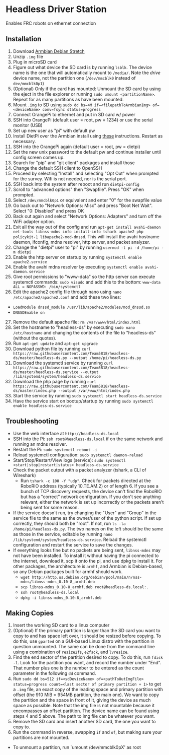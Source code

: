 # Headless Driver Station
Enables FRC robots on ethernet connection

##  Installation
1. Download [Armbian Debian Stretch](https://dl.armbian.com/orangepizero/Debian_stretch_next.7z)
2. Unzip `.img` file
3. Plug in microSD card
4. Figure out what device the SD card is by running `lsblk`. The device name is the one that will automatically mount to `/media/`. Note the *drive* device name, not the partition one (`/dev/mmcblk0` instead of `dev/mmcblk0p1`)
5. (Optional) Only if the card has mounted: Unmount the SD card by using the eject in the file explorer or running `sudo umount <partitionName>`. Repeat for as many partitions as have been mounted.
6. Mount `.img` to SD using `sudo dd bs=4M if=<filepathToArmbianImg> of=<deviceName> conv=fsync status=progress`
7. Connect OrangePi to ethernet and put in SD card w/ power
8. SSH into OrangePi (default user = root, pw = 1234) or use the serial monitor (USB)
9. Set up new user as "pi" with default pw
10. Install DietPi over the Armbian install using [these](https://github.com/MichaIng/DietPi/issues/1285#issue-280771944) instructions. Restart as necessary.
11. SSH into the OrangePi again (default user = root, pw = dietpi)
12. Set the new unix password to the default pw and continue installer until config screen comes up.
13. Search for "pip" and "git client" packages and install those
14. Change the default SSH client to OpenSSH
15. Proceed by selecting "Install" and selecting "Opt Out" when prompted for the survey. Wifi is not needed, nor is the serial port.
16. SSH back into the system after reboot and run `dietpi-config`
17. Scroll to "advanced options" then "Swapfile". Press "OK" when prompted.
18. Select `/dev/mmcblk0p1` or equivalent and enter "0" for the swapfile value
19. Go back out to "Network Options: Misc" and press "Boot Net Wait". Select "0: Disabled" and press OK
20. Back out again and select "Network Options: Adapters" and turn off the WiFi adapter option.
21. Exit all the way out of the config and run `apt-get install avahi-daemon net-tools libnss-mdns info install-info tshark apache2 php policykit-1 libapache2-mod-dnssd`. This will install the avahi hostname daemon, ifconfig, mdns resolver, http server, and packet analyzer.
22. Change the "dietpi" user to "pi" by running `usermod -l pi -d /home/pi -m dietpi`
23. Enable the http server on startup by running `systemctl enable apache2.service`
24. Enable the avahi mdns resolver by executing `systemctl enable avahi-daemon.service`
25. Give root permissions to "www-data" so the http server can execute systemctl commands: `sudo visudo` and add this to the bottom: `www-data ALL = NOPASSWD: /bin/systemctl`
26. Edit the apache2 config file through nano using `nano /etc/apache2/apache2.conf` and add these two lines:
  * `LoadModule dnssd_module /usr/lib/apache2/modules/mod_dnssd.so`
  * `DNSSDEnable on`
27. Remove the default apache file: `rm /var/www/html/index.html`
28. Set the hostname to "headless-ds" by executing `sudo nano /etc/hostname` and changing the contents of the file to "headless-ds" (without the quotes).
29. Run `apt-get update` and `apt-get upgrade`
30. Download python file by running `curl https://raw.githubusercontent.com/Team5818/headless-ds/master/headless-ds.py --output /home/pi/headless-ds.py`
31. Download the systemctl service by running `curl https://raw.githubusercontent.com/Team5818/headless-ds/master/headless-ds.service --output /lib/systemd/system/headless-ds.service`
32. Download the php page by running `curl https://raw.githubusercontent.com/Team5818/headless-ds/master/index.php --output /var/www/html/index.php`
33. Start the service by running `sudo systemctl start headless-ds.service`
34. Have the service start on bootup/startup by running `sudo systemctl enable headless-ds.service`

## Troubleshooting
* Use the web interface at `http://headless-ds.local`
* SSH into the Pi: `ssh root@headless-ds.local` if on the same network and running an mdns resolver.
* Restart the Pi: `sudo systemctl reboot -i`
* Reload systemctl configuration: `sudo systemctl daemon-reload`
* Start/Stop/Restart/View logs (service): `sudo systemctl <start|stop|restart|status> headless-ds.service`
* Check the packet output with a packet analyzer (tshark, a CLI of Wireshark)
  * Run `tshark -c 100 -Y "udp"`. Check for packets directed at the RoboRIO address (typically 10.TE.AM.2) or of length 6. If you see a bunch of TCP discovery requests, the device can't find the RoboRIO but has a "correct" network configuration. If you don't see anything relevant, either the network is set up incorrectly or the packets aren't being sent for some reason.
* If the service doesn't run, try changing the "User" and "Group" in the service file to the same as the owner/user of the python script. If set up correctly, they should both be "root". If not, run `ls -la /home/pi/headless-ds.py`. The two names on the left should be the same as those in the service, editable by running `nano /lib/systemd/system/headless-ds.service`. Reload the systemctl configuration and restart the service to save the changes.
* If everything looks fine but no packets are being sent, `libnss-mdns` may not have been installed. To install it without having the pi connected to the internet, download it, scp it onto the pi, and use dpkg to install it. For other packages, the architecture is `armhf`, and Armbian is Debian-based, so any Debian packages built for armhf should work.
  * `wget http://http.us.debian.org/debian/pool/main/n/nss-mdns/libnss-mdns_0.10-8_armhf.deb`
  * `scp libnss-mdns_0.10-8_armhf.deb root@headless-ds.local:.`
  * `ssh root@headless-ds.local`
  * `dpkg -i libnss-mdns_0.10-8_armhf.deb`

## Making Copies
1. Insert the working SD card to a linux computer
2. (Optional) If the primary partition is larger than the SD card you want to copy to and has space left over, it should be resized before copying. To do this, use `gparted` on a GUI-based Linux distro with the partition in question unmounted. The same can be done from the command line using a combination of `resize2fs`, `e2fsck`, and `lvresize`. 
3. Find the end sector of the partition desired to copy. To do this, run `fdisk -l`. Look for the partition you want, and record the number under "End". That number plus one is the number to be entered as the count parameter in the following `dd` command.
4. Run `sudo dd bs=512 if=<sdDeviceName> of=<pathToOutImgFile> status=progress count=<last sector of primary partition + 1>` to get a `.img` file, an exact copy of the leading space and primary partition with offset (the 910 MiB = 954MB partition, the main one). We want to copy the partition and the space in front of it, giving the device as much space as possible. Note that the img file is not mountable because it encompasses an offset partition. The device name can be found using steps 4 and 5 above. The path to img file can be whatever you want.
5. Remove the SD card and insert another SD card, the one you want to copy to.
6. Run the command in reverse, swapping `if` and `of`, but making sure your partitions are not mounted.
  * To unmount a partition, run `umount /dev/mmcblk0pX' as root
